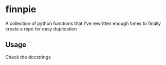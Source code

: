 # finnpie
A collection of python functions that I've rewritten enough times to finally create a repo for easy duplication

## Usage
Check the docstrings
